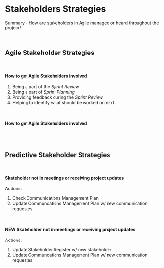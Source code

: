 # Stakeholders Strategies

Summary - How are stakeholders in Agile managed or heard throughout the project?

<br>

## Agile Stakeholder Strategies

<br>

#### How to get Agile Stakeholders involved

1. Being a part of the _Sprint Review_
1. Being a part of _Sprint Planning_
1. Providing feedback during the _Sprint Review_
1. Helping to identify what should be worked on next

<br>

#### How to get Agile Stakeholders involved

<br><br>

## Predictive Stakeholder Strategies

<br>

#### Skateholder not in meetings or receiving project updates

Actions:

1. Check Communications Management Plan
1. Update Communcations Management Plan w/ new communication requestes

<br>

#### NEW Skateholder not in meetings or receiving project updates

Actions:

1. Update Stakeholder Register w/ new stakeholder
1. Update Communcations Management Plan w/ new communication requestes
